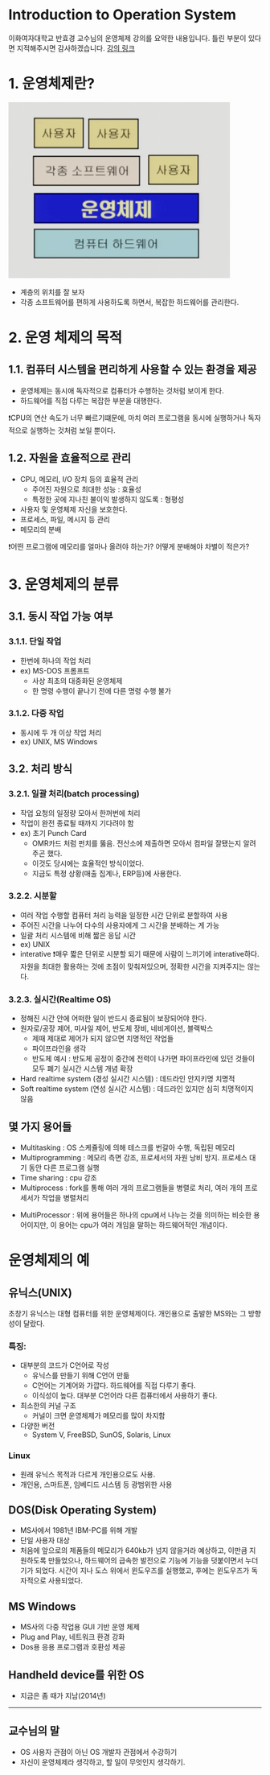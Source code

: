 Introduction to Operation System
====
이화여자대학교 반효경 교수님의 운영체제 강의를 요약한 내용입니다. 틀린 부분이 있다면 지적해주시면 감사하겠습니다.  [강의 링크](http://www.kocw.net/home/cview.do?cid=4b9cd4c7178db077)
# 1. 운영체제란?
<img src="./images/layer.png" height=350px;></img>
- 계층의 위치를 잘 보자
- 각종 소프트웨어를 편하게 사용하도록 하면서, 복잡한 하드웨어를 관리한다.

# 2. 운영 체제의 목적

## 1.1. 컴퓨터 시스템을 편리하게 사용할 수 있는 환경을 제공
- 운영체제는 동시애 독자적으로 컴퓨터가 수행하는 것처럼 보이게 한다.
- 하드웨어를 직접 다루는 복잡한 부분을 대행한다.
  
❗️CPU의 연산 속도가 너무 빠르기떄문에, 마치 여러 프로그램을 동시에 실행하거나 독자적으로 실행하는 것처럼 보일 뿐이다.
## 1.2. 자원을 **효율적으로 관리**
- CPU, 메모리, I/O 장치 등의 효율적 관리
    - 주어진 자원으로 최대한 성능 : 효율성
    - 특정한 곳에 지나친 불이익 발생하지 않도록 : 형평성
- 사용자 및 운영체제 자신을 보호한다.
- 프로세스, 파일, 메시지 등 관리
- 메모리의 분배  

❗️어떤 프로그램에 메모리를 얼마나 올려야 하는가? 어떻게 분배해야 차별이 적은가?

# 3. 운영체제의 분류
## 3.1. 동시 작업 가능 여부
### 3.1.1. 단일 작업
- 한번에 하나의 작업 처리
- ex) MS-DOS 프롬프트
    - 사상 최초의 대중화된 운영체제
    - 한 명령 수행이 끝나기 전에 다른 명령 수행 불가
### 3.1.2. 다중 작업
- 동시에 두 개 이상 작업 처리
- ex) UNIX, MS Windows
## 3.2. 처리 방식
### 3.2.1. 일괄 처리(batch processing)
- 작업 요청의 일정량 모아서 한꺼번에 처리
- 작업이 완전 종료될 때까지 기다려야 함
- ex) 초기 Punch Card
    - OMR카드 처럼 펀치를 뚫음. 전산소에 제출하면 모아서 컴파일 잘됐는지 알려주곤 했다.
    - 이것도 당시에는 효율적인 방식이었다.
    - 지금도 특정 상황(매출 집계나, ERP등)에 사용한다.
### 3.2.2. 시분할
- 여러 작업 수행할 컴퓨터 처리 능력을 일정한 시간 단위로 분할하여 사용
- 주어진 시간을 나누어 다수의 사용자에게 그 시간을 분배하는 게 가능
- 일괄 처리 시스템에 비해 짧은 응답 시간
- ex) UNIX
- interative
❗️매우 짧은 단위로 시분할 되기 때문에 사람이 느끼기에 interative하다. 자원을 최대한 활용하는 것에 초점이 맞춰져있으며, 정확한 시간을 지켜주지는 않는다.
### 3.2.3. 실시간(Realtime OS)
- 정해진 시간 안에 어떠한 일이 반드시 종료됨이 보장되어야 한다.
- 원자로/공장 제어, 미사일 제어, 반도체 장비, 네비게이션, 블랙박스
    - 제때 제대로 제어가 되지 않으면 치명적인 작업들  
    - 파이프라인을 생각
    - 반도체 예시 : 반도체 공정이 중간에 전력이 나가면 파이프라인에 있던 것들이 모두 폐기
실시간 시스템 개념 확장
- Hard realtime system (경성 실시간 시스템) : 데드라인 안지키명 치명적
- Soft realtime system (연성 실시간 시스템) : 데드라인 있지만 심히 치명적이지 않음

## 몇 가지 용어들
- Multitasking : OS 스케쥴링에 의해 테스크를 번갈아 수행, 독립된 메모리
- Multiprogramming : 메모리 측면 강조, 프로세서의 자원 낭비 방지. 프로세스 대기 동안 다른 프로그램 실행
- Time sharing : cpu 강조
- Multiprocess : fork를 통해 여러 개의 프로그램들을 병렬로 처리, 여러 개의 프로세서가 작업을 병렬처리
+ MultiProcessor : 위에 용어들은 하나의 cpu에서 나누는 것을 의미하는 비슷한 용어이지만, 이 용어는 cpu가 여러 개임을 말하는 하드웨어적인 개념이다.

# 운영체제의 예
## 유닉스(UNIX)
초창기 유닉스는 대형 컴퓨터를 위한 운영체제이다. 개인용으로 출발한 MS와는 그 방향성이 달랐다.
### 특징:
- 대부분의 코드가 C언어로 작성
    - 유닉스를 만들기 위해 C언어 만듦
    - C언어는 기계어와 가깝다. 하드웨어를 직접 다루기 좋다.
    - 이식성이 높다. 대부분 C언어라 다른 컴퓨터에서 사용하기 좋다.
- 최소한의 커널 구조
    - 커널이 크면 운영체제가 메모리를 많이 차지함
- 다양한 버전
    - System V, FreeBSD, SunOS, Solaris, Linux
### Linux
- 원래 유닉스 목적과 다르게 개인용으로도 사용.
- 개인용, 스마트폰, 임베디드 시스템 등 광범위한 사용

## DOS(Disk Operating System)
- MS사에서 1981년 IBM-PC를 위해 개발
- 단일 사용자 대상
- 처음에 앞으로의 제품들의 메모리가 640kb가 넘지 않을거라 예상하고, 이만큼 지원하도록 만들었으나, 하드웨어의 급속한 발전으로 기능에 기능을 덧붙이면서 누더기가 되었다. 시간이 지나 도스 위에서 윈도우즈를 실행했고, 후에는 윈도우즈가 독자적으로 사용되었다.
## MS Windows
- MS사의 다중 작업용 GUI 기반 운영 체제
- Plug and Play, 네트워크 환경 강화
- Dos용 응용 프로그램과 호환성 제공
## Handheld device를 위한 OS
- 지금은 좀 때가 지남(2014년)
***

## 교수님의 말
- OS 사용자 관점이 아닌 OS 개발자 관점에서 수강하기
- 자신이 운영체제라 생각하고, 할 일이 무엇인지 생각하기.